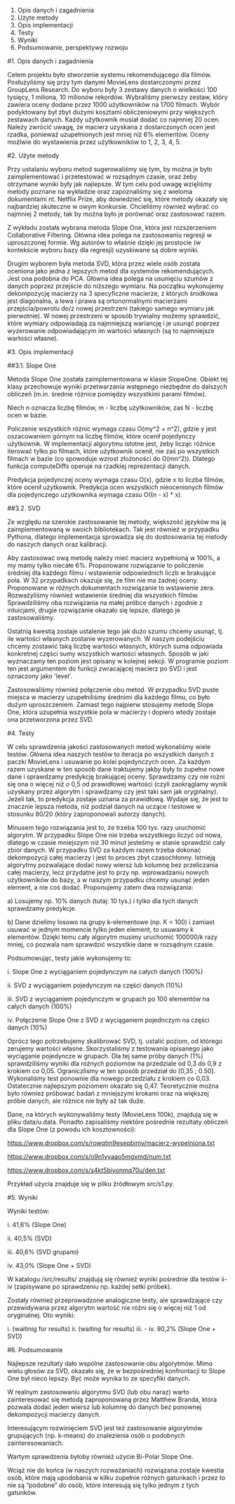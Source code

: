 1. Opis danych i zagadnienia
2. Użyte metody
3. Opis implementacji
4. Testy
5. Wyniki
6. Podsumowanie, perspektywy rozwoju


#1. Opis danych i zagadnienia

Celem projektu było stworzenie systemu rekomendującego dla filmów. Posłużyliśmy się przy tym danymi MovieLens dostarczonymi przez GroupLens Research. Do wyboru były 3 zestawy danych o wielkości 100 tysięcy, 1 miliona, 10 milionów rekordów. Wybraliśmy pierwszy zestaw, który zawiera oceny dodane przez 1000 użytkowników na 1700 filmach. Wybór podyktowany był zbyt dużymi kosztami obliczeniowymi przy większych zestawach danych. Każdy użytkownik musiał dodać co najmniej 20 ocen. Należy zwrócić uwagę, że macierz uzyskana z dostarczonych ocen jest rzadka, ponieważ uzupełnionych jest mniej niż 6% elementów. Oceny możlwie do wystawienia przez użytkowników to 1, 2, 3, 4, 5.


#2. Użyte metody

Przy ustalaniu wyboru metod sugerowaliśmy się tym, by można je było zaimplementować i przetestować w rozsądnym czasie, oraz żeby otrzymane wyniki były jak najlepsze. W tym celu pod uwagę wzięliśmy metody poznane na wykładzie oraz zapoznaliśmy się z wieloma dokumentami nt. Netflix Prize, aby dowiedzieć się, które metody okazały się najbardziej skuteczne w owym konkursie. Chcieliśmy również wybrać co najmniej 2 metody, tak by można było je porównać oraz zastosować razem.

Z wykładu została wybrana metoda Slope One, która jest rozszerzeniem Collaborative Filtering. Główna idea polega na zastosowaniu regresji w uproszczonej formie. Wg autorów to właśnie dzięki jej prostocie (w kontekście wyboru bazy dla regresji) uzyskiwane są dobre wyniki.

Drugim wyborem była metoda SVD, która przez wiele osób została oceniona jako jedna z lepszych metod dla systemów rekomendujących. Jest ona podobna do PCA. Główna idea polega na usunięciu szumów z danych poprzez przejście do niższego wymiaru. Na początku wykonujemy dekompozycję macierzy na 3 specyficzne macierze, z których środkowa jest diagonalna, a lewa i prawa są ortonormalnymi macierzami przejścia/powrotu do/z nowej przestrzeni (takiego samego wymiaru jak pierwotnie). W nowej przestrzeni w sposób trywialny możemy sprawdzić, które wymiary odpowiadają za najmniejszą wariancję i je usunąć poprzez wyzerowanie odpowiadającym im wartości własnych (są to najmniejsze wartości własne).


#3. Opis implementacji

##3.1. Slope One

Metoda Slope One została zaimplementowana w klasie SlopeOne. Obiekt tej klasy przechowuje wyniki przetwarzania wstępnego niezbędne do dalszych obliczeń (m.in. średnie różnice pomiędzy wszystkimi parami filmów).

Niech n oznacza liczbę filmów, m - liczbę użytkowników, zaś N - liczbę ocen w bazie.

Policzenie wszystkich różnic wymaga czasu O(my^2 + n^2), gdzie y jest oszacowaniem górnym na liczbę filmów, które ocenił pojedynczy użytkownik. W implementacji algorytmu istotne jest, żeby licząc różnice iterować tylko po filmach, które użytkownik ocenił, nie zaś po wszystkich filmach w bazie (co spowoduje wzrost złożoności do O(mn^2)). Dlatego funkcja computeDiffs operuje na rzadkiej reprezentacji danych.

Predykcja pojedynczej oceny wymaga czasu O(x), gdzie x to liczba filmów, które ocenił użytkownik. Predykcja ocen wszystkich nieocenionych filmów dla pojedynczego użytkownika wymaga czasu O((n - x) * x).

##3.2. SVD

Ze względu na szerokie zastosowanie tej metody, większość języków ma ją zaimplementowaną w swoich bibliotekach. Tak jest również w przypadku Pythona, dlatego implementacja sprowadza się do dostosowania tej metody do naszych danych oraz kalibracji.

Aby zastosować ową metodę należy mieć macierz wypełnioną w 100%, a my mamy tylko niecałe 6%. Proponowane rozwiązanie to policzenie średniej dla każdego filmu i wstawienie odpowiednich liczb w brakujące pola. W 32 przypadkach okazuje się, że film nie ma żadnej oceny. Proponowane w różnych dokumentach rozwiązanie to wstawienie zera. Rozważyliśmy również wstawienie średniej dla wszystkich filmów. Sprawdziliśmy oba rozwiązania na małej próbce danych i zgodnie z intuicjami, drugie rozwiązanie okazało się lepsze, dlatego je zastosowaliśmy.

Ostatnią kwestią zostaje ustalenie tego jak dużo szumu chcemy usunąć, tj. ile wartości własnych zostanie wyzerowanych. W naszym podejściu chcemy zostawić taką liczbę wartości własnych, których suma odpowiada konkretnej części sumy wszystkich wartości własnych. Sposób w jaki wyznaczamy ten poziom jest opisany w kolejnej sekcji. W programie poziom ten jest argumentem do funkcji zwracającej macierz po SVD i jest oznaczony jako 'level'.

Zastosowaliśmy również połączenie obu metod. W przypadku SVD puste miejsca w macierzy uzupełniliśmy średnimi dla każdego filmu, co było dużym uproszczeniem. Zamiast tego najpierw stosujemy metodę Slope One, która uzupełnia wszystkie pola w macierzy i dopiero wtedy zostaje ona przetworzona przez SVD.


#4. Testy

W celu sprawdzenia jakości zastosowanych metod wykonaliśmy wiele testów. Główna idea naszych testów to iteracja po wszystkich danych z paczki MovieLens i usuwanie po kolei pojedynczych ocen. Za każdym razem uzyskane w ten sposób dane traktujemy jakby były to zupełne nowe dane i sprawdzamy predykcję brakującej oceny. Sprawdzamy czy nie rożni się ona o więcej niż o 0,5 od prawidłowej wartości (czyli zaokrąglamy wynik uzyskany przez algorytm i sprawdzamy czy jest taki sam jak oryginalny). Jeżeli tak, to predykcja zostaje uznana za prawidłową. Wydaje się, że jest to znacznie lepsza metoda, niż podział danych na uczące i testowe w stosunku 80/20 (który zaproponowali autorzy danych).

Minusem tego rozwiązania jest to, że trzeba 100 tys. razy uruchomić algorytm. W przypadku Slope One nie trzeba wszystkiego liczyć od nowa, dlatego w czasie mniejszym niż 30 minut jesteśmy w stanie sprawdzić cały zbiór danych. W przypadku SVD za każdym razem trzeba dokonać dekompozycji całej macierzy i jest to proces zbyt czasochłonny. Istnieją algorytmy pozwalające dodać nowy wiersz lub kolumnę bez przeliczania całej macierzy, lecz przydatne jest to przy np. wprowadzaniu nowych użytkowników do bazy, a w naszym przypadku chcemy usunąć jeden element, a nie coś dodać. Proponujemy zatem dwa rozwiązania:

a) Losujemy np. 10% danych (tutaj: 10 tys.) i tylko dla tych danych sprawdzamy predykcje.

b) Dane dzielimy losowo na grupy k-elementowe (np. K = 100) i zamiast usuwać w jednym momencie tylko jeden element, to usuwamy k elementów. Dzięki temu cały algorytm musimy uruchomić 100000/k razy mniej, co pozwala nam sprawdzić wszystkie dane w rozsądnym czasie.

Podsumowując, testy jakie wykonujemy to:

i. Slope One z wyciąganiem pojedynczym na całych danych (100%)

ii. SVD z wyciąganiem pojedynczym na części danych (10%)

iii. SVD z wyciąganiem pojedynczym w grupach po 100 elementów na całych danych (100%)

iv. Połączenie Slope One z SVD z wyciąganiem pojednczym na części danych (10%)

Oprócz tego potrzebujemy skalibrować SVD, tj. ustalić poziom, od którego zerujemy wartości własne. Skorzystaliśmy z testowania opisanego jako wyciąganie pojedyncze w grupach. Dla tej same próby danych (1%) sprawdziliśmy wyniki dla różnych poziomów na przedziale od 0,3 do 0,9 z krokiem co 0,05. Ograniczlismy w ten sposób przedział do [0,35 ; 0.50]. Wykonaliśmy test ponownie dla nowego przedziału z krokiem co 0,03. Ostatecznie najlepszym poziomem okazało się 0,47. Teoretycznie można było również próbować badań z mniejszymi krokami oraz na większej próbie danych, ale różnice nie były aż tak duże.

Dane, na których wykonywaliśmy testy (MovieLens 100k), znajdują się w pliku data/u.data. Ponadto zapisaliśmy niektóre pośrednie rezultaty obliczeń dla Slope One (z powodu ich kosztowności):

https://www.dropbox.com/s/rowqtm9esepbjmv/macierz-wypelniona.txt

https://www.dropbox.com/s/o9n1vyaao5mgxmd/num.txt

https://www.dropbox.com/s/s4kt5biyonmq70u/den.txt

Przykład użycia znajduje się w pliku źródłowym src/s1.py.

#5. Wyniki

Wyniki testów:

i. 41,6% (Slope One)

ii. 40,5% (SVD)

iii. 40,6% (SVD grupami)

iv. 43,0% (Slope One + SVD)

W katalogu /src/results/ znajdują się również wyniki pośrednie dla testów ii-iv (zapisywane po sprawdzeniu np. każdej setki próbek).

Zostały również przeprowadzone analogiczne testy, ale sprawdzające czy przewidywana przez algorytm wartość nie różni się o więcej niż 1 od oryginalnej. Oto wyniki:

i. (waitinig for results)
ii. (waiting for results)
iii. -
iv. 90,2% (Slope One + SVD)

#6. Podsumowanie

Najlepsze rezultaty dało wspólne zastosowanie obu algorytmów. Mimo wielu głosów za SVD, okazało się, że w bezpośredniej konfrontacji to Slope One był nieco lepszy. Być może wynika to ze specyfiki danych.

W realnym zastosowaniu algorytmu SVD (lub obu naraz) warto zainteresować się metodą zaproponowaną przez Matthew Branda, która pozwala dodać jeden wiersz lub kolumnę do danych bez ponownej dekompozycji macierzy danych.

Interesującym rozwinięciem SVD jest też zastosowanie algorytmów grupujących (np. k-means) do znalezienia osób o podobnych zainteresowaniach.

Wartym sprawdzenia byłoby również użycie Bi-Polar Slope One.

Wciąż nie do końca (w naszych rozważaniach) rozwiązana zostaje kwestia osób, które mają upodobania w kilku zupełnie różnych gatunkach i przez to nie są “podobne” do osób, które interesują się tylko jednym z tych gatunków.
